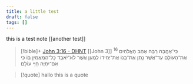 ```yaml
---
title: a little test
draft: false
tags: []
---
```

 
this is a test note
[[another test]]
> [!bible]+ [John 3:16 - DHNT](https://bolls.life/DHNT/43/3/) [[John 3]]
>  <sup> 16 </sup>כִּי־אַהֲבָה רַבָּה אָהַב הָאֱלֹהִים אֶת־הָעוֹלָם עַד־אֲשֶׁר נָתַן אֶת־בְּנוֹ אֶת־יְחִידוֹ לְמַעַן אֲשֶׁר לֹא־יֹאבַד כָּל־הַמַּאֲמִין בּוֹ כִּי אִם־יִחְיֶה חַיֵּי עוֹלָם׃

> [!quote] hallo
>this is a quote


